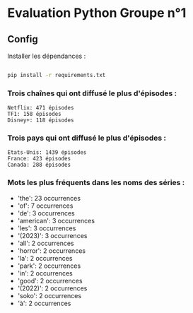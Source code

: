 # Evaluation Python Groupe n°1

## Config

Installer les dépendances :

```bash

pip install -r requirements.txt

```

### Trois chaînes qui ont diffusé le plus d'épisodes :
    Netflix: 471 épisodes
    TF1: 158 épisodes
    Disney+: 118 épisodes

### Trois pays qui ont diffusé le plus d'épisodes :
    Etats-Unis: 1439 épisodes
    France: 423 épisodes
    Canada: 288 épisodes

### Mots les plus fréquents dans les noms des séries :
- 'the': 23 occurrences
- 'of': 7 occurrences
- 'de': 3 occurrences
- 'american': 3 occurrences
- 'les': 3 occurrences
- '(2023)': 3 occurrences
- 'all': 2 occurrences
- 'horror': 2 occurrences
- 'la': 2 occurrences
- 'park': 2 occurrences
- 'in': 2 occurrences
- 'good': 2 occurrences
- '(2022)': 2 occurrences
- 'soko': 2 occurrences
- 'à': 2 occurrences


